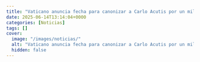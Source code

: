 ```yaml
---
title: "Vaticano anuncia fecha para canonizar a Carlo Acutis por un milagro relacionado con Costa Rica"
date: 2025-06-14T13:14:04+0000
categories: [Noticias]
tags: []
cover:
  image: "/images/noticias/"
  alt: "Vaticano anuncia fecha para canonizar a Carlo Acutis por un milagro relacionado con Costa Rica"
  hidden: false
---
```



